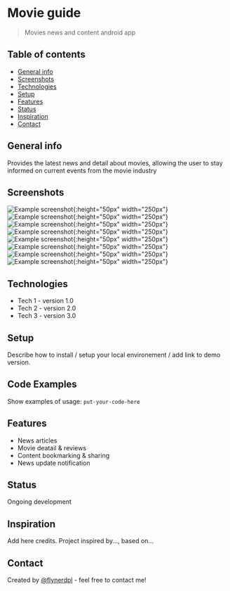 # Movie guide
> Movies news and content android app

## Table of contents
* [General info](#general-info)
* [Screenshots](#screenshots)
* [Technologies](#technologies)
* [Setup](#setup)
* [Features](#features)
* [Status](#status)
* [Inspiration](#inspiration)
* [Contact](#contact)

## General info
Provides the latest news and detail about movies, allowing the user to stay informed  on current events from the movie industry

## Screenshots
![Example screenshot](./img/Screenshot_20210305-115900_MovieGuide.jpg){:height="50px" width="250px"}
![Example screenshot](./img/Screenshot_20210305-115914_MovieGuide.jpg){:height="50px" width="250px"}
![Example screenshot](./img/Screenshot_20210305-115941_MovieGuide.jpg){:height="50px" width="250px"}
![Example screenshot](./img/Screenshot_20210305-120023_MovieGuide.jpg){:height="50px" width="250px"}
![Example screenshot](./img/Screenshot_20210305-120036_MovieGuide.jpg){:height="50px" width="250px"}
![Example screenshot](./img/Screenshot_20210305-120056_MovieGuide.jpg){:height="50px" width="250px"}
![Example screenshot](./img/Screenshot_20210305-120111_MovieGuide.jpg){:height="50px" width="250px"}
![Example screenshot](./img/Screenshot_20210305-120211_MovieGuide.jpg){:height="50px" width="250px"}

## Technologies
* Tech 1 - version 1.0
* Tech 2 - version 2.0
* Tech 3 - version 3.0

## Setup
Describe how to install / setup your local environement / add link to demo version.

## Code Examples
Show examples of usage:
`put-your-code-here`

## Features

* News articles
* Movie deatail & reviews
* Content bookmarking & sharing
* News update notification

## Status
Ongoing development

## Inspiration
Add here credits. Project inspired by..., based on...

## Contact
Created by [@flynerdpl](https://www.flynerd.pl/) - feel free to contact me!
